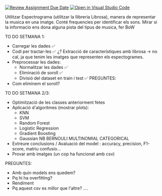 [![Review Assignment Due Date](https://classroom.github.com/assets/deadline-readme-button-22041afd0340ce965d47ae6ef1cefeee28c7c493a6346c4f15d667ab976d596c.svg)](https://classroom.github.com/a/USx538Ll)
[![Open in Visual Studio Code](https://classroom.github.com/assets/open-in-vscode-2e0aaae1b6195c2367325f4f02e2d04e9abb55f0b24a779b69b11b9e10269abc.svg)](https://classroom.github.com/online_ide?assignment_repo_id=17281558&assignment_repo_type=AssignmentRepo)


Utilitzar Espectrograma (utilitzar la llibreria Librosa), manera de representar la musica en una imatge. Conté frequencies per identificar els sons. Mirar si la informacio ens dona alguna pista del tipus de musica, fer BoW

TO DO SETMANA 1:
- Carregar les dades ✅
- Codi per tractar-les ✅
¿? Extracció de característiques amb librosa  -> no cal, ja que tenim les imatges que representen els espectogrames. 
- Preprocessar les dades: 
    - Normalitzar les dades ✅
    - Eliminació de soroll ✅
    - Divisió del dataset en train i test ✅
PREGUNTES:
- Com eliminem el soroll?


TO DO SETMANA 2/3:
- Optimització de les classes anteriorment fetes
- Aplicació d'algoritmes (mostrar plots):
    - KNN
    - SVM 
    - Random Forest
    - Logistic Regression
    - Gradient Boosting
    - Gaussian NB
    BERNOULI 
    MULTINOMIAL
    CATEGORICAL
- Extreure conclusions / Avaluació del model : accuracy, precision, F1-score, matriu confusio...
- Provar amb imatges (un cop ha funcionat amb csv)

PREGUNTES:
- Amb quin models ens quedem?
- Pq hi ha overfitting?
- Rendiment
- Pq aquest csv es millor que l'altre?
....
